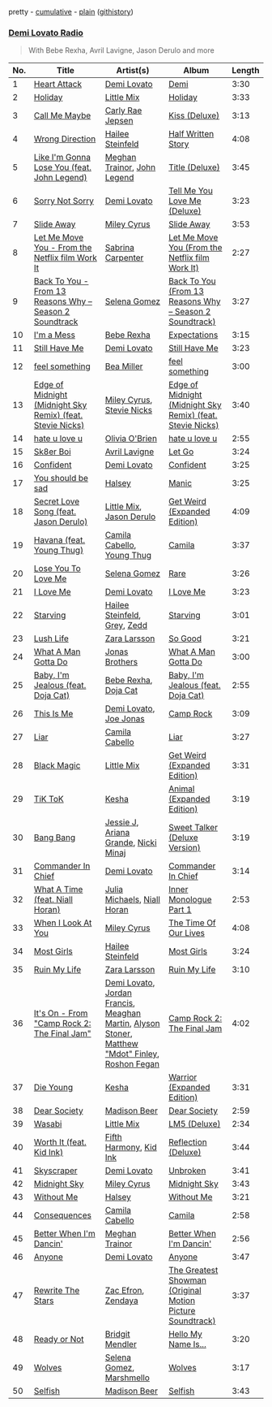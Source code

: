 pretty - [cumulative](https://github.com/catzs/spotify-playlist-archive/blob/master/playlists/cumulative/Demi%20Lovato%20Radio.md) - [plain](https://github.com/catzs/spotify-playlist-archive/blob/master/playlists/plain/37i9dQZF1E4C9H2rljyRBR) ([githistory](https://github.githistory.xyz/catzs/spotify-playlist-archive/blob/master/playlists/plain/37i9dQZF1E4C9H2rljyRBR))

### [Demi Lovato Radio](https://open.spotify.com/playlist/37i9dQZF1E4C9H2rljyRBR)

> With Bebe Rexha, Avril Lavigne, Jason Derulo and more

| No. | Title | Artist(s) | Album | Length |
|---|---|---|---|---|
| 1 | [Heart Attack](https://open.spotify.com/track/1V6gIisPpYqgFeWbMLI0bA) | [Demi Lovato](https://open.spotify.com/artist/6S2OmqARrzebs0tKUEyXyp) | [Demi](https://open.spotify.com/album/6Kssm2LosQ0WyLukFZkEG5) | 3:30 |
| 2 | [Holiday](https://open.spotify.com/track/44gz3bzhdcGUFgA5oc1wSu) | [Little Mix](https://open.spotify.com/artist/3e7awlrlDSwF3iM0WBjGMp) | [Holiday](https://open.spotify.com/album/1txD6fW07v5uxBJ6ueyXo2) | 3:33 |
| 3 | [Call Me Maybe](https://open.spotify.com/track/3TGRqZ0a2l1LRblBkJoaDx) | [Carly Rae Jepsen](https://open.spotify.com/artist/6sFIWsNpZYqfjUpaCgueju) | [Kiss (Deluxe)](https://open.spotify.com/album/29blfJv8AddJrjuG3DpE13) | 3:13 |
| 4 | [Wrong Direction](https://open.spotify.com/track/5Qsp8mtshe70DX7EYbWZGo) | [Hailee Steinfeld](https://open.spotify.com/artist/5p7f24Rk5HkUZsaS3BLG5F) | [Half Written Story](https://open.spotify.com/album/1UPxmm7vKXqA7tO7Y3XklR) | 4:08 |
| 5 | [Like I'm Gonna Lose You (feat. John Legend)](https://open.spotify.com/track/2YlZnw2ikdb837oKMKjBkW) | [Meghan Trainor](https://open.spotify.com/artist/6JL8zeS1NmiOftqZTRgdTz), [John Legend](https://open.spotify.com/artist/5y2Xq6xcjJb2jVM54GHK3t) | [Title (Deluxe)](https://open.spotify.com/album/5W98Ab4VvQEuFEE4TIe5fE) | 3:45 |
| 6 | [Sorry Not Sorry](https://open.spotify.com/track/7gvd8xj4QgPqbQSsn5pV7d) | [Demi Lovato](https://open.spotify.com/artist/6S2OmqARrzebs0tKUEyXyp) | [Tell Me You Love Me (Deluxe)](https://open.spotify.com/album/1MI6gNg0plcEOgs8aezsjH) | 3:23 |
| 7 | [Slide Away](https://open.spotify.com/track/44ADyYoY5liaRa3EOAl4uf) | [Miley Cyrus](https://open.spotify.com/artist/5YGY8feqx7naU7z4HrwZM6) | [Slide Away](https://open.spotify.com/album/0SHGFAL8WZUvpWb5iLPp6E) | 3:53 |
| 8 | [Let Me Move You - From the Netflix film Work It](https://open.spotify.com/track/0roOLcll6SSTYZwsQFmXqP) | [Sabrina Carpenter](https://open.spotify.com/artist/74KM79TiuVKeVCqs8QtB0B) | [Let Me Move You (From the Netflix film Work It)](https://open.spotify.com/album/3Ytt3q5EhvSCbvCTrVkz11) | 2:27 |
| 9 | [Back To You - From 13 Reasons Why – Season 2 Soundtrack](https://open.spotify.com/track/4hQ6UGyWQIGJmHSo0J88JW) | [Selena Gomez](https://open.spotify.com/artist/0C8ZW7ezQVs4URX5aX7Kqx) | [Back To You (From 13 Reasons Why – Season 2 Soundtrack)](https://open.spotify.com/album/3N7eWDCvfWv34xWNohdHjO) | 3:27 |
| 10 | [I'm a Mess](https://open.spotify.com/track/04ZTP5KsCypmtCmQg5tH9R) | [Bebe Rexha](https://open.spotify.com/artist/64M6ah0SkkRsnPGtGiRAbb) | [Expectations](https://open.spotify.com/album/4TOkZvtqNpg5UHyGxCn0mS) | 3:15 |
| 11 | [Still Have Me](https://open.spotify.com/track/6SBJ2XHc4jm6Abqt7zocMz) | [Demi Lovato](https://open.spotify.com/artist/6S2OmqARrzebs0tKUEyXyp) | [Still Have Me](https://open.spotify.com/album/5mbrUlvluQ5kVKYKj0aRNc) | 3:23 |
| 12 | [feel something](https://open.spotify.com/track/7JDWhC422Gtk1Bq0mL3OTC) | [Bea Miller](https://open.spotify.com/artist/1o2NpYGqHiCq7FoiYdyd1x) | [feel something](https://open.spotify.com/album/6qLQLAHnS54MLHY8wxXDX5) | 3:00 |
| 13 | [Edge of Midnight (Midnight Sky Remix) (feat. Stevie Nicks)](https://open.spotify.com/track/5l0nX3AhmmF717aKSs8qSH) | [Miley Cyrus](https://open.spotify.com/artist/5YGY8feqx7naU7z4HrwZM6), [Stevie Nicks](https://open.spotify.com/artist/7crPfGd2k81ekOoSqQKWWz) | [Edge of Midnight (Midnight Sky Remix) (feat. Stevie Nicks)](https://open.spotify.com/album/7Lx1rMMZesU7oswEwP2MQX) | 3:40 |
| 14 | [hate u love u](https://open.spotify.com/track/6ATgDc6e4sPn84hvJsAmPt) | [Olivia O'Brien](https://open.spotify.com/artist/1QRj3hoop9Mv5VvHQkwPEp) | [hate u love u](https://open.spotify.com/album/0rajxwGsaQ1sqoegXK6gvw) | 2:55 |
| 15 | [Sk8er Boi](https://open.spotify.com/track/00Mb3DuaIH1kjrwOku9CGU) | [Avril Lavigne](https://open.spotify.com/artist/0p4nmQO2msCgU4IF37Wi3j) | [Let Go](https://open.spotify.com/album/3zXjR3y2dUWklKmmp6lEhy) | 3:24 |
| 16 | [Confident](https://open.spotify.com/track/3DXXKDbbZKyAZfNb96ST3q) | [Demi Lovato](https://open.spotify.com/artist/6S2OmqARrzebs0tKUEyXyp) | [Confident](https://open.spotify.com/album/56yYgfX6M5FlpETfyZSHkn) | 3:25 |
| 17 | [You should be sad](https://open.spotify.com/track/7lidXGPXPYLNThITAOTlkK) | [Halsey](https://open.spotify.com/artist/26VFTg2z8YR0cCuwLzESi2) | [Manic](https://open.spotify.com/album/68enXe5XcJdciSDAZr0Alr) | 3:25 |
| 18 | [Secret Love Song (feat. Jason Derulo)](https://open.spotify.com/track/6KHL1En9v6iNWjcs44mcmU) | [Little Mix](https://open.spotify.com/artist/3e7awlrlDSwF3iM0WBjGMp), [Jason Derulo](https://open.spotify.com/artist/07YZf4WDAMNwqr4jfgOZ8y) | [Get Weird (Expanded Edition)](https://open.spotify.com/album/2FnfZiFMv7bmXAIATOJDHs) | 4:09 |
| 19 | [Havana (feat. Young Thug)](https://open.spotify.com/track/1rfofaqEpACxVEHIZBJe6W) | [Camila Cabello](https://open.spotify.com/artist/4nDoRrQiYLoBzwC5BhVJzF), [Young Thug](https://open.spotify.com/artist/50co4Is1HCEo8bhOyUWKpn) | [Camila](https://open.spotify.com/album/2vD3zSQr8hNlg0obNel4TE) | 3:37 |
| 20 | [Lose You To Love Me](https://open.spotify.com/track/4l0Mvzj72xxOpRrp6h8nHi) | [Selena Gomez](https://open.spotify.com/artist/0C8ZW7ezQVs4URX5aX7Kqx) | [Rare](https://open.spotify.com/album/3YPFaTR7WMi1Hd4NVKdCJx) | 3:26 |
| 21 | [I Love Me](https://open.spotify.com/track/2IHLaN6wwYKQ3S24NsQqpA) | [Demi Lovato](https://open.spotify.com/artist/6S2OmqARrzebs0tKUEyXyp) | [I Love Me](https://open.spotify.com/album/3VKVZ7PvA64NtVJChPGDaH) | 3:23 |
| 22 | [Starving](https://open.spotify.com/track/4Ce37cRWvM1vIGGynKcs22) | [Hailee Steinfeld](https://open.spotify.com/artist/5p7f24Rk5HkUZsaS3BLG5F), [Grey](https://open.spotify.com/artist/4lDBihdpMlOalxy1jkUbPl), [Zedd](https://open.spotify.com/artist/2qxJFvFYMEDqd7ui6kSAcq) | [Starving](https://open.spotify.com/album/18pR217SWwBjODSRWFBw0I) | 3:01 |
| 23 | [Lush Life](https://open.spotify.com/track/1rIKgCH4H52lrvDcz50hS8) | [Zara Larsson](https://open.spotify.com/artist/1Xylc3o4UrD53lo9CvFvVg) | [So Good](https://open.spotify.com/album/5YLRVHDVRw3QqWbeTGpC5B) | 3:21 |
| 24 | [What A Man Gotta Do](https://open.spotify.com/track/4wNIkl5XGiAACjFBlDWuSd) | [Jonas Brothers](https://open.spotify.com/artist/7gOdHgIoIKoe4i9Tta6qdD) | [What A Man Gotta Do](https://open.spotify.com/album/3SgvmlSsTrMuqICaOTlo0p) | 3:00 |
| 25 | [Baby, I'm Jealous (feat. Doja Cat)](https://open.spotify.com/track/2fTdRdN73RgIgcUZN33dvt) | [Bebe Rexha](https://open.spotify.com/artist/64M6ah0SkkRsnPGtGiRAbb), [Doja Cat](https://open.spotify.com/artist/5cj0lLjcoR7YOSnhnX0Po5) | [Baby, I'm Jealous (feat. Doja Cat)](https://open.spotify.com/album/2N367tN1eIXrHNVe86aVy4) | 2:55 |
| 26 | [This Is Me](https://open.spotify.com/track/5pomCBdsTZSDCFHH8BAUQe) | [Demi Lovato](https://open.spotify.com/artist/6S2OmqARrzebs0tKUEyXyp), [Joe Jonas](https://open.spotify.com/artist/7gbmX8SsfjEjxDMzBi1ZOL) | [Camp Rock](https://open.spotify.com/album/1v1i6nqVmLWXKv2a7ByqxJ) | 3:09 |
| 27 | [Liar](https://open.spotify.com/track/7LzouaWGFCy4tkXDOOnEyM) | [Camila Cabello](https://open.spotify.com/artist/4nDoRrQiYLoBzwC5BhVJzF) | [Liar](https://open.spotify.com/album/3xgS4rfthlsvhW7J2WLiiR) | 3:27 |
| 28 | [Black Magic](https://open.spotify.com/track/6rmXhRIemCTPyMYZRDN7Qg) | [Little Mix](https://open.spotify.com/artist/3e7awlrlDSwF3iM0WBjGMp) | [Get Weird (Expanded Edition)](https://open.spotify.com/album/2FnfZiFMv7bmXAIATOJDHs) | 3:31 |
| 29 | [TiK ToK](https://open.spotify.com/track/0HPD5WQqrq7wPWR7P7Dw1i) | [Kesha](https://open.spotify.com/artist/6LqNN22kT3074XbTVUrhzX) | [Animal (Expanded Edition)](https://open.spotify.com/album/6fpLLJsDSSAlToEDW2jv4F) | 3:19 |
| 30 | [Bang Bang](https://open.spotify.com/track/0puf9yIluy9W0vpMEUoAnN) | [Jessie J](https://open.spotify.com/artist/2gsggkzM5R49q6jpPvazou), [Ariana Grande](https://open.spotify.com/artist/66CXWjxzNUsdJxJ2JdwvnR), [Nicki Minaj](https://open.spotify.com/artist/0hCNtLu0JehylgoiP8L4Gh) | [Sweet Talker (Deluxe Version)](https://open.spotify.com/album/2rDIivxBafNKpgRqlzIRSb) | 3:19 |
| 31 | [Commander In Chief](https://open.spotify.com/track/3w6f34fBUXOvuko0Ihq7he) | [Demi Lovato](https://open.spotify.com/artist/6S2OmqARrzebs0tKUEyXyp) | [Commander In Chief](https://open.spotify.com/album/5tF7JnL3vVYaKap77UUz6p) | 3:14 |
| 32 | [What A Time (feat. Niall Horan)](https://open.spotify.com/track/5WtfUKzXircvW8l5aaVZWT) | [Julia Michaels](https://open.spotify.com/artist/0ZED1XzwlLHW4ZaG4lOT6m), [Niall Horan](https://open.spotify.com/artist/1Hsdzj7Dlq2I7tHP7501T4) | [Inner Monologue Part 1](https://open.spotify.com/album/1xJ7jIK1tT0aVoJw1fPE6r) | 2:53 |
| 33 | [When I Look At You](https://open.spotify.com/track/7ywzEdEuVG1lsjsRCGJfLy) | [Miley Cyrus](https://open.spotify.com/artist/5YGY8feqx7naU7z4HrwZM6) | [The Time Of Our Lives](https://open.spotify.com/album/64aKkqxc3Ur2LYIKeS5osS) | 4:08 |
| 34 | [Most Girls](https://open.spotify.com/track/10GJQkjRJcZhGTLagFOC62) | [Hailee Steinfeld](https://open.spotify.com/artist/5p7f24Rk5HkUZsaS3BLG5F) | [Most Girls](https://open.spotify.com/album/4w5LxfyoOPHkGJZrco1UT5) | 3:24 |
| 35 | [Ruin My Life](https://open.spotify.com/track/5tAa8Uaqr4VvA3693mbIhU) | [Zara Larsson](https://open.spotify.com/artist/1Xylc3o4UrD53lo9CvFvVg) | [Ruin My Life](https://open.spotify.com/album/2BM5FQCILC33Va2jOZ11Mu) | 3:10 |
| 36 | [It's On - From "Camp Rock 2: The Final Jam"](https://open.spotify.com/track/5eEmVNuqo4oKDh9MDeCAmt) | [Demi Lovato](https://open.spotify.com/artist/6S2OmqARrzebs0tKUEyXyp), [Jordan Francis](https://open.spotify.com/artist/3HYpSvGctSamkShNEVX9gS), [Meaghan Martin](https://open.spotify.com/artist/4D4d4SGHSnXy5TxqhfDl3H), [Alyson Stoner](https://open.spotify.com/artist/5ZuWrQzWBgJXbAfcLx2WTL), [Matthew "Mdot" Finley](https://open.spotify.com/artist/6VlHZVWsWDe7xtzWk5HxCk), [Roshon Fegan](https://open.spotify.com/artist/07bq0KjNoXHDavbLV3NQus) | [Camp Rock 2: The Final Jam](https://open.spotify.com/album/5iK842b9xnZblgZkRxWCFe) | 4:02 |
| 37 | [Die Young](https://open.spotify.com/track/7EQGXaVSyEDsCWKmUcfpLk) | [Kesha](https://open.spotify.com/artist/6LqNN22kT3074XbTVUrhzX) | [Warrior (Expanded Edition)](https://open.spotify.com/album/5ZQB1ZQ2Yx9YT3nZlR2Pgu) | 3:31 |
| 38 | [Dear Society](https://open.spotify.com/track/0L1IszgjzIZRBENyHJTQms) | [Madison Beer](https://open.spotify.com/artist/2kRfqPViCqYdSGhYSM9R0Q) | [Dear Society](https://open.spotify.com/album/0ufTtbuq00FDGauIfTUlNR) | 2:59 |
| 39 | [Wasabi](https://open.spotify.com/track/7IOuCLt770D8v0u3SVaDeI) | [Little Mix](https://open.spotify.com/artist/3e7awlrlDSwF3iM0WBjGMp) | [LM5 (Deluxe)](https://open.spotify.com/album/7Ho8gAx4haSxv1eFLQwvTj) | 2:34 |
| 40 | [Worth It (feat. Kid Ink)](https://open.spotify.com/track/41Fflg7qHiVOD6dEPvsCzO) | [Fifth Harmony](https://open.spotify.com/artist/1l8Fu6IkuTP0U5QetQJ5Xt), [Kid Ink](https://open.spotify.com/artist/6KZDXtSj0SzGOV705nNeh3) | [Reflection (Deluxe)](https://open.spotify.com/album/0zAsh6hObeNmFgFPrUiFcP) | 3:44 |
| 41 | [Skyscraper](https://open.spotify.com/track/4B3RmT3cGvh8By3WY9pbIx) | [Demi Lovato](https://open.spotify.com/artist/6S2OmqARrzebs0tKUEyXyp) | [Unbroken](https://open.spotify.com/album/1ypH0eU9RcE6wngSGSqmeY) | 3:41 |
| 42 | [Midnight Sky](https://open.spotify.com/track/27ycaQnQAxaPiyeg3nr2aB) | [Miley Cyrus](https://open.spotify.com/artist/5YGY8feqx7naU7z4HrwZM6) | [Midnight Sky](https://open.spotify.com/album/7z5fmW3FDD6jlpJtwMXV51) | 3:43 |
| 43 | [Without Me](https://open.spotify.com/track/5p7ujcrUXASCNwRaWNHR1C) | [Halsey](https://open.spotify.com/artist/26VFTg2z8YR0cCuwLzESi2) | [Without Me](https://open.spotify.com/album/0zzrCTzvL4ZmR42xF46Afm) | 3:21 |
| 44 | [Consequences](https://open.spotify.com/track/7sTtHHrD0zDpmzQzH3zegz) | [Camila Cabello](https://open.spotify.com/artist/4nDoRrQiYLoBzwC5BhVJzF) | [Camila](https://open.spotify.com/album/2vD3zSQr8hNlg0obNel4TE) | 2:58 |
| 45 | [Better When I'm Dancin'](https://open.spotify.com/track/5k5fWendNngd89O8JKoE8L) | [Meghan Trainor](https://open.spotify.com/artist/6JL8zeS1NmiOftqZTRgdTz) | [Better When I'm Dancin'](https://open.spotify.com/album/6C2AXbI5gZZ0eEFEQY83yH) | 2:56 |
| 46 | [Anyone](https://open.spotify.com/track/18ssFhD04lWo1RzpcohnrG) | [Demi Lovato](https://open.spotify.com/artist/6S2OmqARrzebs0tKUEyXyp) | [Anyone](https://open.spotify.com/album/4yP39SWfHBKh8J0HV3tCo1) | 3:47 |
| 47 | [Rewrite The Stars](https://open.spotify.com/track/65fpYBrI8o2cfrwf2US4gq) | [Zac Efron](https://open.spotify.com/artist/6U1dBXJhC8gXFjamvFTmHg), [Zendaya](https://open.spotify.com/artist/6sCbFbEjbYepqswM1vWjjs) | [The Greatest Showman (Original Motion Picture Soundtrack)](https://open.spotify.com/album/7ayBZIe1FHkNv0T5xFCX6F) | 3:37 |
| 48 | [Ready or Not](https://open.spotify.com/track/5xvUgoVED1F4mBu8FL0HaW) | [Bridgit Mendler](https://open.spotify.com/artist/4VhL8KLjVso4vLfOLVViTb) | [Hello My Name Is...](https://open.spotify.com/album/114sumrk5wTeMWHVin86QC) | 3:20 |
| 49 | [Wolves](https://open.spotify.com/track/0tBbt8CrmxbjRP0pueQkyU) | [Selena Gomez](https://open.spotify.com/artist/0C8ZW7ezQVs4URX5aX7Kqx), [Marshmello](https://open.spotify.com/artist/64KEffDW9EtZ1y2vBYgq8T) | [Wolves](https://open.spotify.com/album/5gQZvWM1o8NkQndueJtZcP) | 3:17 |
| 50 | [Selfish](https://open.spotify.com/track/4PV0uE5pZSh44E3NqNNDEH) | [Madison Beer](https://open.spotify.com/artist/2kRfqPViCqYdSGhYSM9R0Q) | [Selfish](https://open.spotify.com/album/5oGJKFb3M2At4rwLBDFlTP) | 3:43 |